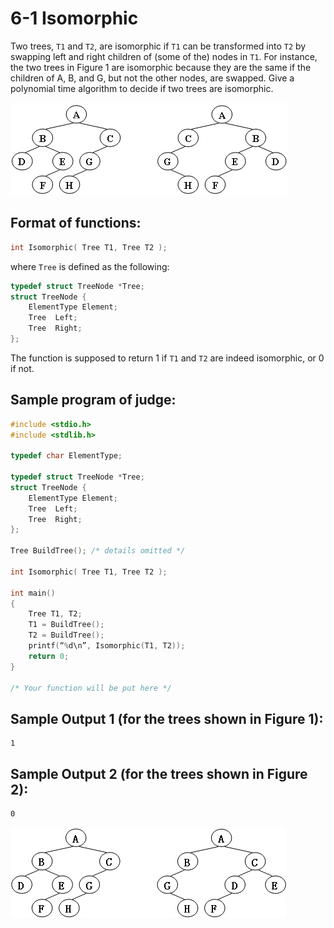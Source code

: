 # 6-1 Isomorphic
Two trees, `T1` and `T2`, are isomorphic if `T1` can be transformed into `T2` by swapping left and right children of (some of the) nodes in `T1`. For instance, the two trees in Figure 1 are isomorphic because they are the same if the children of A, B, and G, but not the other nodes, are swapped. Give a polynomial time algorithm to decide if two trees are isomorphic.

![image](https://github.com/novel2430/ZJU-2023-FDS/blob/main/ZJUFDS_2023_HW4/6-1-Isomorphic/001.jpg?raw=true)

## Format of functions:
```c
int Isomorphic( Tree T1, Tree T2 );
```
where `Tree` is defined as the following:
```c
typedef struct TreeNode *Tree;
struct TreeNode {
    ElementType Element;
    Tree  Left;
    Tree  Right;
};
```
The function is supposed to return 1 if `T1` and `T2` are indeed isomorphic, or 0 if not.
## Sample program of judge:
```c
#include <stdio.h>
#include <stdlib.h>

typedef char ElementType;

typedef struct TreeNode *Tree;
struct TreeNode {
    ElementType Element;
    Tree  Left;
    Tree  Right;
};

Tree BuildTree(); /* details omitted */

int Isomorphic( Tree T1, Tree T2 );

int main()
{
    Tree T1, T2;
    T1 = BuildTree();
    T2 = BuildTree();
    printf(“%d\n”, Isomorphic(T1, T2));
    return 0;
}

/* Your function will be put here */

```
## Sample Output 1 (for the trees shown in Figure 1):
```
1
```
## Sample Output 2 (for the trees shown in Figure 2):
```
0
```
![image](https://github.com/novel2430/ZJU-2023-FDS/blob/main/ZJUFDS_2023_HW4/6-1-Isomorphic/002.jpg?raw=true)
